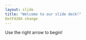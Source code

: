 ```yaml
---
layout: slide
title: "Welcome to our slide deck!"
DetF4204 change
---
```


Use the right arrow to begin!
